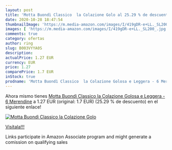 ```yaml
---
layout: post
title: 'Motta Buondì Classico  la Colazione Golo al 25.29 % de descuento'
date: 2020-10-28 18:47:54
thumbnailImage: 'https://m.media-amazon.com/images/I/419gDR-e+LL._SL200_.jpg'
images: [ 'https://m.media-amazon.com/images/I/419gDR-e+LL._SL200_.jpg' ]
comments: true
category: ofertas
author: ring
slug: B003VYYA0S
description:
actualPrice: 1.27 EUR
currency: EUR
price: 1.27
comparePrice: 1.7 EUR
inStock: true
prodname: 'Motta Buondì Classico  la Colazione Golosa e Leggera - 6 Merendine'
---
```


Ahora mismo tienes [Motta Buondì Classico  la Colazione Golosa e Leggera - 6 Merendine](https://www.amazon.it/dp/B003VYYA0S/?tag=tolees00-21) a 1.27 EUR (original: 1.7 EUR) (25.29 %  de descuento) en el siguiente enlace!

[![Motta Buondì Classico  la Colazione Golo](https://m.media-amazon.com/images/I/419gDR-e+LL._SL200_.jpg)](https://www.amazon.it/dp/B003VYYA0S/?tag=tolees00-21)

[Visítala!!!](https://www.amazon.it/dp/B003VYYA0S/?tag=tolees00-21)

Links participate in Amazon Associate program and might generate a comission on qualifying sales
